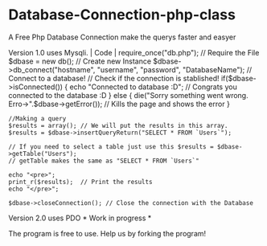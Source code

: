# Database-Connection-php-class
A Free Php Database Connection make the querys faster and easyer

Version 1.0 uses Mysqli.
| Code |
	require_once("db.php"); // Require the File
	$dbase = new db();		// Create new Instance
	$dbase->db_connect("hostname", "username", "password", "DatabaseName"); // Connect to a database!
	// Check if the connection is stablished!
	if($dbase->isConnected())
	{
		echo "Connected to database :D";	// Congrats you connected to the database :D
	}
	else
	{
		die("Sorry something went wrong. Erro->".$dbase->getError()); // Kills the page and shows the error
	}
	
	//Making a query
	$results = array(); // We will put the results in this array.
	$results = $dbase->insertQueryReturn("SELECT * FROM `Users`"); 
	
	// If you need to select a table just use this $results = $dbase->getTable("Users");
	// getTable makes the same as "SELECT * FROM `Users`"
	
	echo "<pre>";
	print_r($results);	// Print the results
	echo "</pre>";
	
	$dbase->closeConnection(); // Close the connection with the Database
	
Version 2.0 uses PDO * Work in progress *

The program is free to use.
Help us by forking the program!
